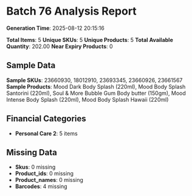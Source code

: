# Batch 76 Analysis Report

**Generation Time**: 2025-08-12 20:15:16

**Total Items**: 5
**Unique SKUs**: 5
**Unique Products**: 5
**Total Available Quantity**: 202.00
**Near Expiry Products**: 0

## Sample Data
**Sample SKUs**: 23660930, 18012910, 23693345, 23660926, 23661567
**Sample Products**: Mood Dark Body Splash (220ml), Mood Body Splash Santorini (220ml), Soul & More Bubble Gum Body butter (150gm), Mood Intense Body Splash (220ml), Mood Body Splash Hawaii (220ml)

## Financial Categories
- **Personal Care 2**: 5 items

## Missing Data
- **Skus**: 0 missing
- **Product_ids**: 0 missing
- **Product_names**: 0 missing
- **Barcodes**: 4 missing
